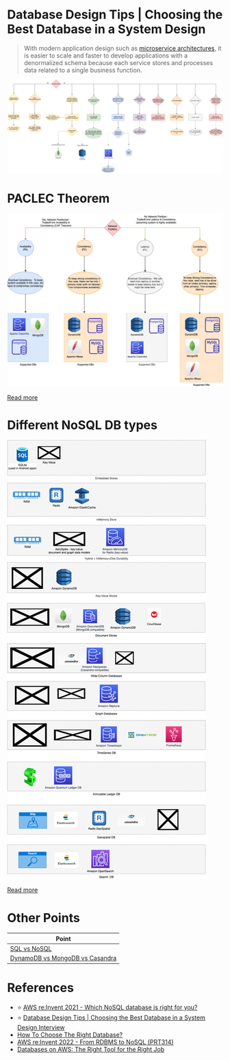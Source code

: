 # Database Design Tips | Choosing the Best Database in a System Design

> With modern application design such as [microservice architectures](../4_MicroServicesSOA/Readme.md), it is easier to scale and faster to develop applications with a denormalized schema because each service stores and processes data related to a single business function.

![](assets/DecideDatabase.drawio.png)

# PACLEC Theorem

![](Glossaries/PACELCTheorem/PACELC_Diagram.drawio.png)

[Read more](Glossaries/PACELCTheorem/Readme.md)

# Different NoSQL DB types

![](NoSQL-Databases/NoSQL-DifferentDBtypes.drawio.png)

[Read more](NoSQL-Databases/Readme.md)

# Other Points

| Point                                                                                |
|--------------------------------------------------------------------------------------|
| [SQL vs NoSQL](SQLvsNoSQL.md)                                                     |
| [DynamoDB vs MongoDB vs Casandra](NoSQL-Databases/DynamoDBVsMongoDBVsCasandra.md) |

# References
- :star: [AWS re:Invent 2021 - Which NoSQL database is right for you?](https://www.youtube.com/watch?v=ivBaro-8PhI)
- :star: [Database Design Tips | Choosing the Best Database in a System Design Interview](https://www.youtube.com/watch?v=cODCpXtPHbQ)
- [How To Choose The Right Database?](https://www.youtube.com/watch?v=kkeFE6iRfMM)
- [AWS re:Invent 2022 - From RDBMS to NoSQL (PRT314)](https://www.youtube.com/watch?v=eEENrNKxCdw)
- [Databases on AWS: The Right Tool for the Right Job](https://www.youtube.com/watch?v=WE8N5BU5MeI&t=3710s)